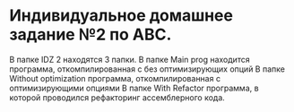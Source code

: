 # Индивидуальное домашнее задание №2 по АВС. 
В папке IDZ 2 находятся 3 папки.
В папке Main prog находится программа, откомпилированная с без оптимизирующих опций 
В папке Without optimization программа, откомпилированная с оптимизирующими опциями
В папке With Refactor программа, в которой проводился рефакторинг ассемблерного кода.

